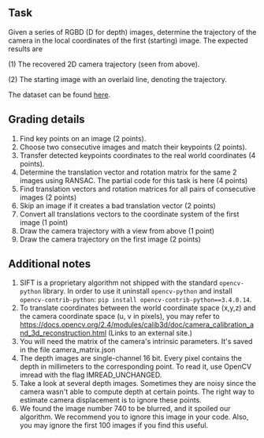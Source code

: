 ## Task

Given a series of RGBD (D for depth) images, determine the trajectory of the camera in the local coordinates of the first (starting) image. The expected results are 

(1) The recovered 2D camera trajectory (seen from above).

(2) The starting image with an overlaid line, denoting the trajectory.

The dataset can be found [here](https://drive.google.com/file/d/1Dev-uoW2LJCNGB8cOSeL86hqj9HEGVet/view?usp=sharing).

 

## Grading details

1. Find key points on an image (2 points).
2. Choose two consecutive images and match their keypoints (2 points).
3. Transfer detected keypoints coordinates to the real world coordinates (4 points).
4. Determine the translation vector and rotation matrix for the same 2 images using RANSAC. The partial code for this task is here (4 points)
5.  Find translation vectors and rotation matrices for all pairs of consecutive images (2 points)
6. Skip an image if it creates a bad translation vector (2 points)
7. Convert all translations vectors to the coordinate system of the first image (1 point)
8. Draw the camera trajectory with a view from above (1 point)
9. Draw the camera trajectory on the first image (2 points)

 

## Additional notes

1. SIFT is a proprietary algorithm not shipped with the standard `opencv-python` library. In order to use it uninstall `opencv-python` and install `opencv-contrib-python`: `pip install opencv-contrib-python==3.4.0.14`.
2. To translate coordinates between the world coordinate space (x,y,z) and the camera coordinate space (u, v in pixels), you may refer to https://docs.opencv.org/2.4/modules/calib3d/doc/camera_calibration_and_3d_reconstruction.html (Links to an external site.)
3. You will need the matrix of the camera's intrinsic parameters. It's saved in the file camera_matrix.json
4. The depth images are single-channel 16 bit. Every pixel contains the depth in millimeters to the corresponding point. To read it, use OpenCV imread with the flag IMREAD_UNCHANGED.
5. Take a look at several depth images. Sometimes they are noisy since the camera wasn't able to compute depth at certain points. The right way to estimate camera displacement is to ignore these points. 
6. We found the image number 740 to be blurred, and it spoiled our algorithm. We recommend you to ignore this image in your code. Also, you may ignore the first 100 images if you find this useful.
